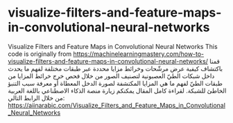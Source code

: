 # visualize-filters-and-feature-maps-in-convolutional-neural-networks
Visualize Filters and Feature Maps in Convolutional Neural Networks
This code is originally from https://machinelearningmastery.com/how-to-visualize-filters-and-feature-maps-in-convolutional-neural-networks/
قمنا باكتشاف كيفية عرض مرشّحات وخرائط مزايا محددة عبر طبقات مختلفة لفهم ما يحدث داخل شبكات الطيّ العصبونية لتصنيف الصور من خلال فحص خرج خرائط المزايا من طبقات الطيّ لفهم ما هي المزايا المكتشفة لصورة الدخل المعطاة أو معرفة سبب التنبؤ الخاطئ للشبكة.
لقراءة كامل المقال يمكنكم زيارة منصة الذكاء الاصطناعي باللغة العربية من خلال الرابط التالي:
https://aiinarabic.com/Visualize_Filters_and_Feature_Maps_in_Convolutional_Neural_Networks
